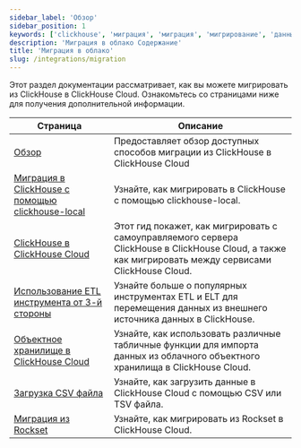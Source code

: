 ```yaml
---
sidebar_label: 'Обзор'
sidebar_position: 1
keywords: ['clickhouse', 'миграция', 'миграция', 'мигрирование', 'данные']
description: 'Миграция в облако Содержание'
title: 'Миграция в облако'
slug: /integrations/migration
---
```


Этот раздел документации рассматривает, как вы можете мигрировать из ClickHouse в ClickHouse Cloud. Ознакомьтесь со страницами ниже для получения дополнительной информации.

| Страница                                                                                               | Описание                                                                                                                                               |
|-------------------------------------------------------------------------------------------------------|-------------------------------------------------------------------------------------------------------------------------------------------------------|
| [Обзор](/integrations/migration/overview)                                                       | Предоставляет обзор доступных способов миграции из ClickHouse в ClickHouse Cloud                                                                      |
| [Миграция в ClickHouse с помощью clickhouse-local](/cloud/migration/clickhouse-local)       | Узнайте, как мигрировать в ClickHouse с помощью clickhouse-local.                                                                                   |
| [ClickHouse в ClickHouse Cloud](/cloud/migration/clickhouse-to-cloud)                        | Этот гид покажет, как мигрировать с самоуправляемого сервера ClickHouse в ClickHouse Cloud, а также как мигрировать между сервисами ClickHouse Cloud. |
| [Использование ETL инструмента от 3-й стороны](/cloud/migration/etl-tool-to-clickhouse)     | Узнайте больше о популярных инструментах ETL и ELT для перемещения данных из внешнего источника данных в ClickHouse.                                   |
| [Объектное хранилище в ClickHouse Cloud](/integrations/migration/object-storage-to-clickhouse) | Узнайте, как использовать различные табличные функции для импорта данных из облачного объектного хранилища в ClickHouse Cloud.                        |
| [Загрузка CSV файла](/integrations/migration/upload-a-csv-file)                                | Узнайте, как загрузить данные в ClickHouse Cloud с помощью CSV или TSV файла.                                                                         |
| [Миграция из Rockset](/migrations/rockset)                                                  | Узнайте, как мигрировать из Rockset в ClickHouse Cloud.                                                                                                |
